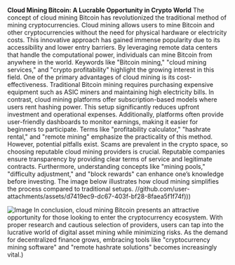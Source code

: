 **Cloud Mining Bitcoin: A Lucrable Opportunity in Crypto World**
The concept of cloud mining Bitcoin has revolutionized the traditional method of mining cryptocurrencies. Cloud mining allows users to mine Bitcoin and other cryptocurrencies without the need for physical hardware or electricity costs. This innovative approach has gained immense popularity due to its accessibility and lower entry barriers. By leveraging remote data centers that handle the computational power, individuals can mine Bitcoin from anywhere in the world. Keywords like "Bitcoin mining," "cloud mining services," and "crypto profitability" highlight the growing interest in this field.
One of the primary advantages of cloud mining is its cost-effectiveness. Traditional Bitcoin mining requires purchasing expensive equipment such as ASIC miners and maintaining high electricity bills. In contrast, cloud mining platforms offer subscription-based models where users rent hashing power. This setup significantly reduces upfront investment and operational expenses. Additionally, platforms often provide user-friendly dashboards to monitor earnings, making it easier for beginners to participate. Terms like "profitability calculator," "hashrate rental," and "remote mining" emphasize the practicality of this method.
However, potential pitfalls exist. Scams are prevalent in the crypto space, so choosing reputable cloud mining providers is crucial. Reputable companies ensure transparency by providing clear terms of service and legitimate contracts. Furthermore, understanding concepts like "mining pools," "difficulty adjustment," and "block rewards" can enhance one’s knowledge before investing. The image below illustrates how cloud mining simplifies the process compared to traditional setups. 
 //github.com/user-attachments/assets/d7419ec9-dc67-403f-bf28-8faea5f1f74f)))

![Image](https://github.com/user-attachments/assets/4a25d116-2220-4385-b08e-f287af8fcbc4)
In conclusion, cloud mining Bitcoin presents an attractive opportunity for those looking to enter the cryptocurrency ecosystem. With proper research and cautious selection of providers, users can tap into the lucrative world of digital asset mining while minimizing risks. As the demand for decentralized finance grows, embracing tools like "cryptocurrency mining software" and "remote hashrate solutions" becomes increasingly vital.)
